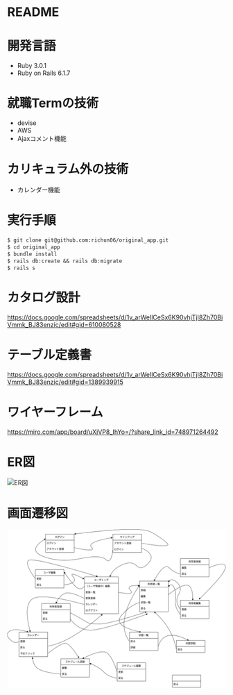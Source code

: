# README

# 開発言語
- Ruby 3.0.1
- Ruby on Rails 6.1.7

# 就職Termの技術
- devise
- AWS
- Ajaxコメント機能

# カリキュラム外の技術
- カレンダー機能

# 実行手順
```
$ git clone git@github.com:richun06/original_app.git
$ cd original_app
$ bundle install
$ rails db:create && rails db:migrate
$ rails s
```


# カタログ設計
https://docs.google.com/spreadsheets/d/1v_arWeIlCeSx6K90vhjTjI8Zh70BiVmmk_BJ83enzic/edit#gid=610080528

# テーブル定義書
https://docs.google.com/spreadsheets/d/1v_arWeIlCeSx6K90vhjTjI8Zh70BiVmmk_BJ83enzic/edit#gid=1389939915

# ワイヤーフレーム
https://miro.com/app/board/uXjVP8_IhYo=/?share_link_id=748971264492

# ER図
![ER図](ER図.png)

# 画面遷移図
![画面遷移図](画面遷移図.png)